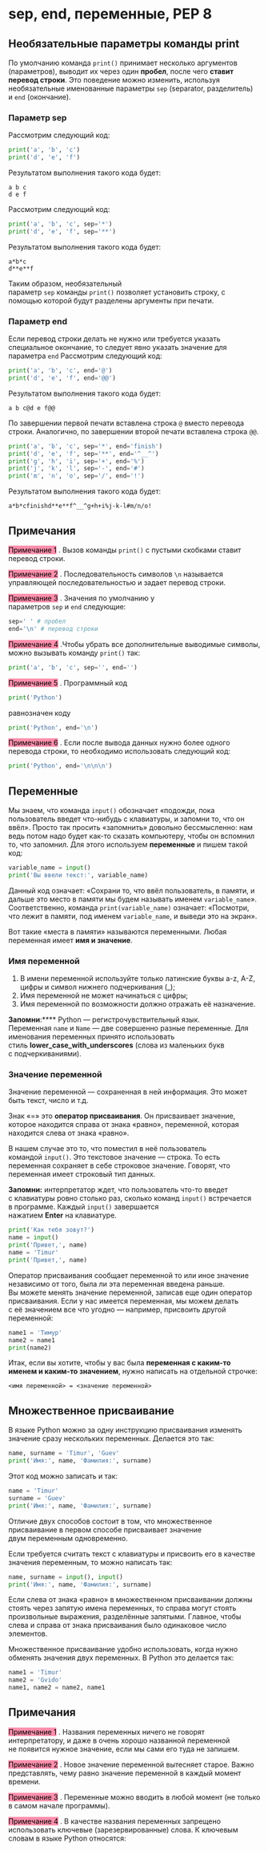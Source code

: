 # sep, end, переменные, PEP 8

## Необязательные параметры команды print
По умолчанию команда `print()` принимает несколько аргументов (параметров), выводит их через один **пробел**, после чего **ставит перевод строки**. Это поведение можно изменить, используя необязательные именованные параметры `sep` (separator, разделитель) и `end` (окончание).

### Параметр sep
Рассмотрим следующий код:
```python
print('a', 'b', 'c')
print('d', 'e', 'f')
```

Результатом выполнения такого кода будет:
```no-highlight
a b c
d e f
```

Рассмотрим следующий код: 
```python
print('a', 'b', 'c', sep='*')
print('d', 'e', 'f', sep='**')
```

Результатом выполнения такого кода будет:
```no-highlight
a*b*c
d**e**f
```

Таким образом, необязательный параметр `sep` команды `print()` позволяет установить строку, с помощью которой будут разделены аргументы при печати.

### Параметр end
Если перевод строки делать не нужно или требуется указать специальное окончание, то следует явно указать значение для параметра `end`
Рассмотрим следующий код:
```python
print('a', 'b', 'c', end='@')
print('d', 'e', 'f', end='@@')
```

Результатом выполнения такого кода будет:
```no-highlight
a b c@d e f@@
```

По завершении первой печати вставлена строка `@` вместо перевода строки. Аналогично, по завершении второй печати вставлена строка `@@`.
```python
print('a', 'b', 'c', sep='*', end='finish')
print('d', 'e', 'f', sep='**', end='^__^')
print('g', 'h', 'i', sep='+', end='%')
print('j', 'k', 'l', sep='-', end='#')
print('m', 'n', 'o', sep='/', end='!')
```

Результатом выполнения такого кода будет:
```no-highlight
a*b*cfinishd**e**f^__^g+h+i%j-k-l#m/n/o!
```

## Примечания
<mark style="background: #FF5582A6;">Примечание 1</mark> . Вызов команды `print()` с пустыми скобками ставит перевод строки.

<mark style="background: #FF5582A6;">Примечание 2</mark> . Последовательность символов `\n` называется управляющей последовательностью и задает перевод строки.

<mark style="background: #FF5582A6;">Примечание 3</mark> . Значения по умолчанию у параметров `sep` и `end` следующие:
```python
sep=' ' # пробел
end='\n' # перевод строки
```

<mark style="background: #FF5582A6;">Примечание 4</mark> .Чтобы убрать все дополнительные выводимые символы, можно вызывать команду `print()` так:
```python
print('a', 'b', 'c', sep='', end='')
```

<mark style="background: #FF5582A6;">Примечание 5</mark> . Программный код
```python
print('Python')
```

равнозначен коду
```python
print('Python', end='\n')
```

<mark style="background: #FF5582A6;">Примечание 6</mark> . Если после вывода данных нужно более одного перевода строки, то необходимо использовать следующий код:

```python
print('Python', end='\n\n\n')
```


## Переменные
Мы знаем, что команда `input()` обозначает «подожди, пока пользователь введет что-нибудь с клавиатуры, и запомни то, что он ввёл». Просто так просить «запомнить» довольно бессмысленно: нам ведь потом надо будет как-то сказать компьютеру, чтобы он вспомнил то, что запомнил. Для этого используем **переменные** и пишем такой код:

```python
variable_name = input()
print('Вы ввели текст:', variable_name)
```

Данный код означает: «Сохрани то, что ввёл пользователь, в памяти, и дальше это место в памяти мы будем называть именем `variable_name`». Соответственно, команда `print(variable_name)` означает: «Посмотри, что лежит в памяти, под именем `variable_name`, и выведи это на экран».

Вот такие «места в памяти» называются переменными. Любая переменная имеет **имя и значение**.

### Имя переменной
1.  В имени переменной используйте только латинские буквы a-z, A-Z, цифры и символ нижнего подчеркивания (\_);
2.  Имя переменной не может начинаться с цифры;
3.  Имя переменной по возможности должно отражать её назначение.

**Запомни**:**** Python — регистрочувствительный язык. Переменная `name` и `Name` — две совершенно разные переменные. Для именования переменных принято использовать стиль **lower_case_with_underscores** (слова из маленьких букв с подчеркиваниями).

### Значение переменной
Значение переменной — сохраненная в ней информация. Это может быть текст, число и т.д.

Знак «=» это **оператор присваивания**. Он присваивает значение, которое находится справа от знака «равно», переменной, которая находится слева от знака «равно».

В нашем случае это то, что поместил в неё пользователь командой `input()`. Это текстовое значение — строка. То есть переменная сохраняет в себе строковое значение. Говорят, что переменная имеет строковый тип данных.

**Запомни:** интерпретатор ждет, что пользователь что-то введет с клавиатуры ровно столько раз, сколько команд `input()` встречается в программе. Каждый `input()` завершается нажатием **Enter** на клавиатуре.

```python
print('Как тебя зовут?')
name = input()
print('Привет,', name)
name = 'Timur'
print('Привет,', name)
```

Оператор присваивания сообщает переменной то или иное значение независимо от того, была ли эта переменная введена раньше. Вы можете менять значение переменной, записав еще один оператор присваивания. Если у нас имеется переменная, мы можем делать с её значением все что угодно — например, присвоить другой переменной:
```python
name1 = 'Тимур'
name2 = name1
print(name2)
```

Итак, если вы хотите, чтобы у вас была **переменная с каким-то именем и каким-то значением**, нужно написать на отдельной строчке:

```no-highlight
<имя переменной> = <значение переменной>
```

## Множественное присваивание
В языке Python можно за одну инструкцию присваивания изменять значение сразу нескольких переменных. Делается это так:

```python
name, surname = 'Timur', 'Guev'
print('Имя:', name, 'Фамилия:', surname)
```

Этот код можно записать и так:

```python
name = 'Timur'
surname = 'Guev'
print('Имя:', name, 'Фамилия:', surname)
```

Отличие двух способов состоит в том, что множественное присваивание в первом способе присваивает значение двум переменным одновременно.

Если требуется считать текст с клавиатуры и присвоить его в качестве значения переменным, то можно написать так: 

```python
name, surname = input(), input()
print('Имя:', name, 'Фамилия:', surname)
```

Если слева от знака «равно» в множественном присваивании должны стоять через запятую имена переменных, то справа могут стоять произвольные выражения, разделённые запятыми. Главное, чтобы слева и справа от знака присваивания было одинаковое число элементов.

Множественное присваивание удобно использовать, когда нужно обменять значения двух переменных. В Python это делается так:

```python
name1 = 'Timur'
name2 = 'Gvido'
name1, name2 = name2, name1
```

## Примечания
<mark style="background: #FF5582A6;">Примечание 1</mark> . Названия переменных ничего не говорят интерпретатору, и даже в очень хорошо названной переменной не появится нужное значение, если мы сами его туда не запишем.

<mark style="background: #FF5582A6;">Примечание 2</mark> . Новое значение переменной вытесняет старое. Важно представлять, чему равно значение переменной в каждый момент времени.

<mark style="background: #FF5582A6;">Примечание 3</mark> . Переменные можно вводить в любой момент (не только в самом начале программы).

<mark style="background: #FF5582A6;">Примечание 4</mark> . В качестве названия переменных запрещено использовать ключевые (зарезервированные) слова. К ключевым словам в языке Python относятся:
